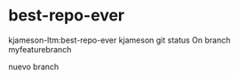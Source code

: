 # best-repo-ever

kjameson-ltm:best-repo-ever kjameson git status
On branch myfeaturebranch

nuevo branch 

